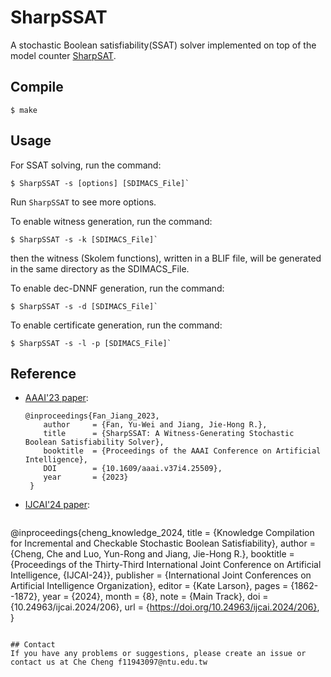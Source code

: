 # SharpSSAT

A stochastic Boolean satisfiability(SSAT) solver implemented on top of the model counter 
[SharpSAT](https://github.com/marcthurley/sharpSAT).

## Compile
```
$ make
```


## Usage


For SSAT solving, run the command:
```
$ SharpSSAT -s [options] [SDIMACS_File]`
```

Run `SharpSSAT` to see more options.


To enable witness generation, run the command:
```
$ SharpSSAT -s -k [SDIMACS_File]`
```
then the witness (Skolem functions), written in a BLIF file, will be generated in the same directory as the SDIMACS_File.

To enable dec-DNNF generation, run the command:
```
$ SharpSSAT -s -d [SDIMACS_File]`
```

To enable certificate generation, run the command:
```
$ SharpSSAT -s -l -p [SDIMACS_File]`
```

## Reference
* [AAAI'23 paper](https://ojs.aaai.org/index.php/AAAI/article/view/25509):
  ```
  @inproceedings{Fan_Jiang_2023,
      author     = {Fan, Yu-Wei and Jiang, Jie-Hong R.},
      title      = {SharpSSAT: A Witness-Generating Stochastic Boolean Satisfiability Solver},
      booktitle  = {Proceedings of the AAAI Conference on Artificial Intelligence},
      DOI        = {10.1609/aaai.v37i4.25509},
      year       = {2023}
   }
  ```

* [IJCAI'24 paper](https://doi.org/10.24963/ijcai.2024/206):
  ```
 @inproceedings{cheng_knowledge_2024,
  title     = {Knowledge Compilation for Incremental and Checkable Stochastic Boolean Satisfiability},
  author    = {Cheng, Che and Luo, Yun-Rong and Jiang, Jie-Hong R.},
  booktitle = {Proceedings of the Thirty-Third International Joint Conference on
               Artificial Intelligence, {IJCAI-24}},
  publisher = {International Joint Conferences on Artificial Intelligence Organization},
  editor    = {Kate Larson},
  pages     = {1862--1872},
  year      = {2024},
  month     = {8},
  note      = {Main Track},
  doi       = {10.24963/ijcai.2024/206},
  url       = {https://doi.org/10.24963/ijcai.2024/206},
}
  ```
  
## Contact
If you have any problems or suggestions, please create an issue or contact us at Che Cheng f11943097@ntu.edu.tw